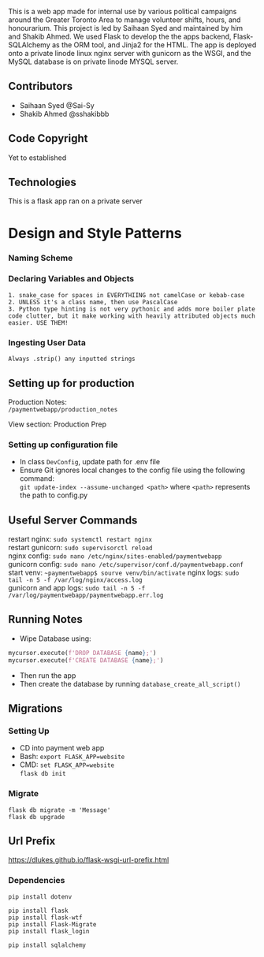 This is a web app made for internal use by various political campaigns around the Greater Toronto Area to manage volunteer shifts, hours, and honourarium. This project is led by Saihaan Syed and maintained by him and Shakib Ahmed. We used Flask to develop the the apps backend, Flask-SQLAlchemy as the ORM tool, and Jinja2 for the HTML. The app is deployed onto a private linode linux nginx server with gunicorn as the WSGI, and the MySQL database is on private linode MYSQL server.

## Contributors
- Saihaan Syed @Sai-Sy  
- Shakib Ahmed @sshakibbb  
  
## Code Copyright  
Yet to established  
  
## Technologies  
This is a flask app ran on a private server  
  
# Design and Style Patterns
### Naming Scheme
### Declaring Variables and Objects
    1. snake_case for spaces in EVERYTHIING not camelCase or kebab-case  
    2. UNLESS it's a class name, then use PascalCase
    3. Python type hinting is not very pythonic and adds more boiler plate code clutter, but it make working with heavily attributed objects much easier. USE THEM!
### Ingesting User Data
    Always .strip() any inputted strings

## Setting up for production  
Production Notes:  
```/paymentwebapp/production_notes```  
  
View section: Production Prep  
  
### Setting up configuration file  
- In class ```DevConfig```, update path for .env file  
- Ensure Git ignores local changes to the config file using the following command:  
    ```git update-index --assume-unchanged <path>``` where ```<path>``` represents the path to config.py  
  
## Useful Server Commands  
restart nginx:  `sudo systemctl restart nginx`  
restart gunicorn: `sudo supervisorctl reload`  
nginx config: `sudo nano /etc/nginx/sites-enabled/paymentwebapp`  
gunicorn config: `sudo nano /etc/supervisor/conf.d/paymentwebapp.conf`  
start venv: `~paymentwebapp$ sourve venv/bin/activate`
nginx logs: `sudo tail -n 5 -f /var/log/nginx/access.log`  
gunicorn and app logs: `sudo tail -n 5 -f /var/log/paymentwebapp/paymentwebapp.err.log`  
  
## Running Notes  
- Wipe Database using:  
```python  
mycursor.execute(f'DROP DATABASE {name};')  
mycursor.execute(f'CREATE DATABASE {name};')  
```
- Then run the app  
- Then create the database by running ```database_create_all_script()```  

## Migrations  
  
### Setting Up 
- CD into payment web app  
- Bash: ```export FLASK_APP=website``` 
- CMD: ```set FLASK_APP=website```  
    ```flask db init```
  
### Migrate  
```flask db migrate -m 'Message'```  
```flask db upgrade```  
  
## Url Prefix  
https://dlukes.github.io/flask-wsgi-url-prefix.html  
  
### Dependencies  
```
pip install dotenv  
  
pip install flask  
pip install flask-wtf  
pip install Flask-Migrate  
pip install flask_login  
  
pip install sqlalchemy  
```
